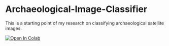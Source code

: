 # Archaeological-Image-Classifier

This is a starting point of my research on classifying archaeological satellite images.

[![Open In Colab](https://colab.research.google.com/assets/colab-badge.svg)](https://colab.research.google.com/github/charliexu07/Archaeological-Image-Classifier/blob/master/ImageClassifierResnet50.ipynb)
